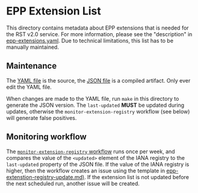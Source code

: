 # EPP Extension List

This directory contains metadata about EPP extensions that is needed for the RST
v2.0 service. For more information, please see the "description" in
[epp-extensions.yaml](epp-extensions.yaml). Due to technical limitations, this
list has to be manually maintained.

## Maintenance

The [YAML file](epp-extensions.yaml) is the source, the [JSON
file](epp-extensions.json) is a compiled artifact. Only ever edit the YAML file.

When changes are made to the YAML file, run `make` in this directory to generate
the JSON version. The `last-updated` **MUST** be updated during updates,
otherwise the `monitor-extension-registry` workflow (see below) will generate
false positives.

## Monitoring workflow

The [`monitor-extension-registry` workflow](../.github/workflows/monitor.yaml)
runs once per week, and compares the value of the `<updated>` element of the
IANA registry to the `last-updated` property of the JSON file. If the value of
the IANA registry is higher, then the workflow creates an issue using the
template in [epp-extenstion-registry-update.md)](../.github/epp-extenstion-registry-update.md).
If the extension list is not updated before the next scheduled run, another
issue will be created.
